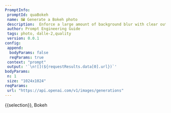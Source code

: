 ```yaml
---
PromptInfo:
 promptId: quaBokeh
 name: 🖼️ Generate a Bokeh photo 
 description:  Enforce a large amount of background blur with clear outer bands, this can be used as a replacement for the “mm lens” prompts. Also could cause the subject to be closer to the camera.
 author: Prompt Engineering Guide
 tags: photo, dalle-2,quality
 version: 0.0.1
config:
 append:
  bodyParams: false
  reqParams: true
 context: "prompt"
 output: '`\n![](${requestResults.data[0].url})`'
bodyParams:
 n: 1
 size: "1024x1024"
reqParams:
 url: "https://api.openai.com/v1/images/generations"
---
```

{{selection}}, Bokeh